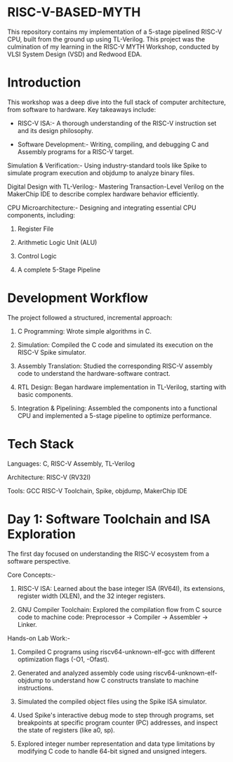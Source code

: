 # RISC-V-BASED-MYTH
This repository contains my implementation of a 5-stage pipelined RISC-V CPU, built from the ground up using TL-Verilog. This project was the culmination of my learning in the RISC-V MYTH Workshop, conducted by VLSI System Design (VSD) and Redwood EDA.
# Introduction
This workshop was a deep dive into the full stack of computer architecture, from software to hardware. Key takeaways include:

- RISC-V ISA:- A thorough understanding of the RISC-V instruction set and its design philosophy.

- Software Development:- Writing, compiling, and debugging C and Assembly programs for a RISC-V target.

Simulation & Verification:- Using industry-standard tools like Spike to simulate program execution and objdump to analyze binary files.

Digital Design with TL-Verilog:- Mastering Transaction-Level Verilog on the MakerChip IDE to describe complex hardware behavior efficiently.

CPU Microarchitecture:- Designing and integrating essential CPU components, including:
 
 1. Register File
 
 2. Arithmetic Logic Unit (ALU)
 
 3. Control Logic
 
 4. A complete 5-Stage Pipeline

# Development Workflow
The project followed a structured, incremental approach:

1. C Programming: Wrote simple algorithms in C.

2. Simulation: Compiled the C code and simulated its execution on the RISC-V Spike simulator.

3. Assembly Translation: Studied the corresponding RISC-V assembly code to understand the hardware-software contract.

4. RTL Design: Began hardware implementation in TL-Verilog, starting with basic components.

5. Integration & Pipelining: Assembled the components into a functional CPU and implemented a 5-stage pipeline to optimize performance.

# Tech Stack

Languages: C, RISC-V Assembly, TL-Verilog

Architecture: RISC-V (RV32I)

Tools: GCC RISC-V Toolchain, Spike, objdump, MakerChip IDE

# Day 1: Software Toolchain and ISA Exploration

The first day focused on understanding the RISC-V ecosystem from a software perspective.

Core Concepts:-

1. RISC-V ISA: Learned about the base integer ISA (RV64I), its extensions, register width (XLEN), and the 32 integer registers.

2. GNU Compiler Toolchain: Explored the compilation flow from C source code to machine code: Preprocessor -> Compiler -> Assembler -> Linker.

Hands-on Lab Work:-

1. Compiled C programs using riscv64-unknown-elf-gcc with different optimization flags (-O1, -Ofast).

2. Generated and analyzed assembly code using riscv64-unknown-elf-objdump to understand how C constructs translate to machine instructions.

3. Simulated the compiled object files using the Spike ISA simulator.

4. Used Spike's interactive debug mode to step through programs, set breakpoints at specific program counter (PC) addresses, and inspect the state of registers (like a0, sp).

5. Explored integer number representation and data type limitations by modifying C code to handle 64-bit signed and unsigned integers.



